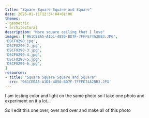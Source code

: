 ```yaml
---
title: "Square Square Square and Square"
date: 2025-01-11T12:34:04+01:00
themes:
- geometric
- architectural
description: "More square ceiling that I love"
images: ['961CEEA5-A1D1-4850-BD7F-7FFFE74A2BB3.JPG',
'DSCF0290.jpg',
'DSCF0290-2.jpg',
'DSCF0290-3.jpg',
'DSCF0290-4.jpg',
'DSCF0290-5.jpg',
'DSCF0290-6.jpg',
]
resources:
- title: "Square Square Square and Square"
  src: '961CEEA5-A1D1-4850-BD7F-7FFFE74A2BB3.JPG'
---
```


I am testing color and light on the same photo so I take one photo and experiment on it a lot...

So I edit this one over, over and over and make all of this photo
